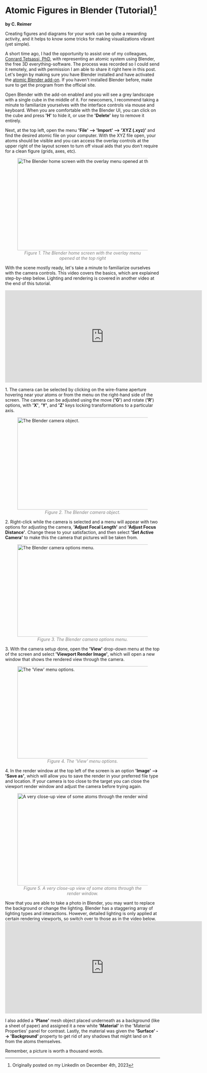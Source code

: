 # Atomic Figures in Blender (Tutorial)[^1]
**by C. Reimer**

<p>
Creating figures and diagrams for your work can be quite a rewarding activity, and it helps to know some tricks for making visualizations vibrant (yet simple).

A short time ago, I had the opportunity to assist one of my colleagues, [Conrard Tetsassi, PhD](https://www.linkedin.com/in/conrardtetsassi/), with representing an atomic system using Blender, the free 3D everything-software. The process was recorded so I could send it remotely, and with permission I am able to share it right here in this post.
Let's begin by making sure you have Blender installed and have activated the [atomic Blender add-on](https://docs.blender.org/manual/en/4.0/addons/import_export/mesh_atomic.html). If you haven't installed Blender before, make sure to get the program from the official site.

Open Blender with the add-on enabled and you will see a grey landscape with a single cube in the middle of it. For newcomers, I recommend taking a minute to familiarize yourselves with the interface controls via mouse and keyboard. When you are comfortable with the Blender UI, you can click on the cube and press <b>'H'</b> to hide it, or use the <b>'Delete'</b> key to remove it entirely. 

Next, at the top left, open the menu <b>'File' --> 'Import' --> 'XYZ (.xyz)'</b> and find the desired atomic file on your computer. 
With the XYZ file open, your atoms should be visible and you can access the overlay controls at the upper right of the layout screen to turn off visual aids that you don't require for a clean figure (grids, axes, etc).
</p>

<figure>
  <img src="{{site.url}}/assets/images/blender/1st.png" alt="The Blender home screen with the overlay menu opened at the top right." width="640" height="300"/>
  <figcaption style="text-align: center; font-style: italic; color: grey;">Figure 1. The Blender home screen with the overlay menu opened at the top right
  </figcaption>
</figure>

<p>
With the scene mostly ready, let's take a minute to familiarize ourselves with the camera controls. This video covers the basics, which are explained step-by-step below. Lighting and rendering is covered in another video at the end of this tutorial.
</p>

<iframe width="640" height="300" src="https://www.youtube.com/embed/BfNCyXAn_dg?si=Ab_7fmpwM6X4pIR1" title="YouTube video player" frameborder="0" allow="accelerometer; autoplay; clipboard-write; encrypted-media; gyroscope; picture-in-picture; web-share" referrerpolicy="strict-origin-when-cross-origin" allowfullscreen></iframe>

<p>
1. The camera can be selected by clicking on the wire-frame aperture hovering near your atoms or from the menu on the right-hand side of the screen.  The camera can be adjusted using the move (<b>'G'</b>) and rotate (<b>'R'</b>) options, with <b>'X'</b>, <b>'Y'</b>, and <b>'Z'</b> keys locking transformations to a particular axis.
</p>

<figure>
  <img src="{{site.url}}/assets/images/blender/2nd.png" alt="The Blender camera object." width="640" height="300"/>
  <figcaption style="text-align: center; font-style: italic; color: grey;">Figure 2. The Blender camera object.
  </figcaption>
</figure>

<p>
2. Right-click while the camera is selected and a menu will appear with two options for adjusting the camera, <b>'Adjust Focal Length'</b> and <b>'Adjust Focus Distance'</b>.  Change these to your satisfaction, and then select <b>'Set Active Camera'</b> to make this the camera that pictures will be taken from.
</p>

<figure>
  <img src="{{site.url}}/assets/images/blender/3rd.png" alt="The Blender camera options menu." width="640" height="300" />
  <figcaption style="text-align: center; font-style: italic; color: grey;">Figure 3. The Blender camera options menu.
  </figcaption>
</figure>

<p>
3. With the camera setup done, open the <b>'View'</b> drop-down menu at the top of the screen and select <b>'Viewport Render Image'</b>, which will open a new window that shows the rendered view through the camera.
</p>

<figure>
  <img src="{{site.url}}/assets/images/blender/4th.png" alt="The 'View' menu options." width="640" height="300" />
  <figcaption style="text-align: center; font-style: italic; color: grey;">Figure 4. The 'View' menu options.
  </figcaption>
</figure>

<p>
4. In the render window at the top left of the screen is an option <b>'Image' --> 'Save as'</b>, which will allow you to save the render in your preferred file type and location.  If your camera is too close to the target you can close the viewport render window and adjust the camera before trying again.
</p>

<figure>
  <img src="{{site.url}}/assets/images/blender/5th.png" alt="A very close-up view of some atoms through the render window." width="640" height="300" />
  <figcaption style="text-align: center; font-style: italic; color: grey;">Figure 5. A very close-up view of some atoms through the render window.
  </figcaption>
</figure>

<p>
Now that you are able to take a photo in Blender, you may want to replace the background or change the lighting. Blender has a staggering array of lighting types and interactions. However, detailed lighting is only applied at certain rendering viewports, so switch over to those as in the video below.

<iframe width="640" height="300" src="https://www.youtube.com/embed/OyoRgz9HqsY?si=ftPAukp1Z3gJtWgU" title="YouTube video player" frameborder="0" allow="accelerometer; autoplay; clipboard-write; encrypted-media; gyroscope; picture-in-picture; web-share" referrerpolicy="strict-origin-when-cross-origin" allowfullscreen></iframe>

I also added a <b>'Plane'</b> mesh object placed underneath as a background (like a sheet of paper) and assigned it a new white <b>'Material'</b> in the 'Material Properties' panel for contrast.  Lastly, the material was given the <b>'Surface' --> 'Background'</b> property to get rid of any shadows that might land on it from the atoms themselves.

Remember, a picture is worth a thousand words.
</p>

[^1]: Originally posted on my LinkedIn on December 4th, 2023
